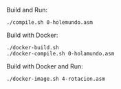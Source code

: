 Build and Run:
```
./compile.sh 0-holemundo.asm
```

Build with Docker:
```
./docker-build.sh
./docker-compile.sh 0-holamundo.asm
```

Build with Docker and Run:
```
./docker-image.sh 4-rotacion.asm
```
